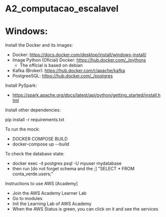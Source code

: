 # A2_computacao_escalavel

# Windows:

Install the Docker and its images:

- Docker: https://docs.docker.com/desktop/install/windows-install/
- Image Python (Oficial) Docker: https://hub.docker.com/_/pythons
  - The official is based on debian
- Kafka (Broker): https://hub.docker.com/r/apache/kafka
- PostgreeSQL: https://hub.docker.com/_/postgres

Install PySpark:

- https://spark.apache.org/docs/latest/api/python/getting_started/install.html

Install other dependencies:

pip install -r requirements.txt

To run the mock:

- DOCKER COMPOSE BUILD
- docker-compose up --build

To check the database state:

- docker exec -it postgres psql -U myuser mydatabase
- then run [do not forget schema and the ;] "SELECT * FROM conta_verde.users;"

Instructions to use AWS [Academy]

- Join the AWS Academy Learner Lab
- Go to modules
- Init the Learning Lab of AWS Academy
- When the AWS Status is green, you can click on it and see the services
